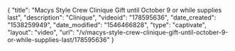 {
    "title": "Macys Style Crew Clinique Gift until October 9 or while supplies last",
    "description": "Clinique",
    "videoid": "178595636",
    "date_created": "1538259949",
    "date_modified": "1546466828",
    "type": "captivate",
    "layout": "video",
    "url": "\/v\/macys-style-crew-clinique-gift-until-october-9-or-while-supplies-last\/178595636"
}